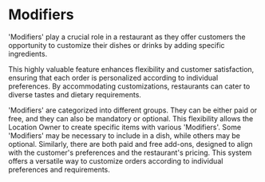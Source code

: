 # Modifiers

'Modifiers' play a crucial role in a restaurant as they offer customers the opportunity to customize their dishes or drinks by adding specific ingredients.&#x20;

This highly valuable feature enhances flexibility and customer satisfaction, ensuring that each order is personalized according to individual preferences. By accommodating customizations, restaurants can cater to diverse tastes and dietary requirements.

'Modifiers' are categorized into different groups. They can be either paid or free, and they can also be mandatory or optional. This flexibility allows the Location Owner to create specific items with various 'Modifiers'. Some 'Modifiers' may be necessary to include in a dish, while others may be optional. Similarly, there are both paid and free add-ons, designed to align with the customer's preferences and the restaurant's pricing. This system offers a versatile way to customize orders according to individual preferences and requirements.&#x20;
